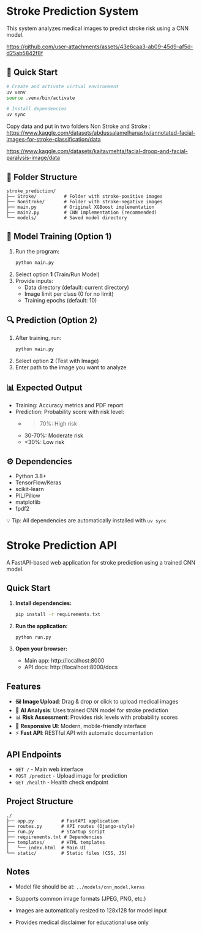 # Stroke Prediction System

This system analyzes medical images to predict stroke risk using a CNN model.


https://github.com/user-attachments/assets/43e6caa3-ab09-45d9-af5d-d25ab5842f8f


## 🚀 Quick Start

```bash
# Create and activate virtual environment
uv venv
source .venv/bin/activate

# Install dependencies
uv sync
```
Copy data and put in two folders Non Stroke and Stroke :
https://www.kaggle.com/datasets/abdussalamelhanashy/annotated-facial-images-for-stroke-classification/data

https://www.kaggle.com/datasets/kaitavmehta/facial-droop-and-facial-paralysis-image/data

## 📂 Folder Structure
```
stroke_prediction/
├── Stroke/          # Folder with stroke-positive images
├── NonStroke/       # Folder with stroke-negative images
├── main.py          # Original XGBoost implementation
├── main2.py         # CNN implementation (recommended)
└── models/          # Saved model directory
```

## 🧠 Model Training (Option 1)
1. Run the program:
   ```bash
   python main.py
   ```
2. Select option **1** (Train/Run Model)
3. Provide inputs:
   - Data directory (default: current directory)
   - Image limit per class (0 for no limit)
   - Training epochs (default: 10)

## 🔍 Prediction (Option 2)
1. After training, run:
   ```bash
   python main.py
   ```
2. Select option **2** (Test with Image)
3. Enter path to the image you want to analyze

## 📊 Expected Output
- Training: Accuracy metrics and PDF report
- Prediction: Probability score with risk level:
  - >70%: High risk
  - 30-70%: Moderate risk
  - <30%: Low risk

## ⚙️ Dependencies
- Python 3.8+
- TensorFlow/Keras
- scikit-learn
- PIL/Pillow
- matplotlib
- fpdf2

💡 Tip: All dependencies are automatically installed with `uv sync`

# Stroke Prediction API

A FastAPI-based web application for stroke prediction using a trained CNN model.

## Quick Start

1. **Install dependencies:**
   ```bash
   pip install -r requirements.txt
   ```

2. **Run the application:**
   ```bash
   python run.py
   ```

3. **Open your browser:**
   - Main app: http://localhost:8000
   - API docs: http://localhost:8000/docs

## Features

- 🖼️ **Image Upload**: Drag & drop or click to upload medical images
- 🧠 **AI Analysis**: Uses trained CNN model for stroke prediction
- 📊 **Risk Assessment**: Provides risk levels with probability scores
- 📱 **Responsive UI**: Modern, mobile-friendly interface
- ⚡ **Fast API**: RESTful API with automatic documentation

## API Endpoints

- `GET /` - Main web interface
- `POST /predict` - Upload image for prediction
- `GET /health` - Health check endpoint

## Project Structure

```
./
├── app.py          # FastAPI application
├── routes.py       # API routes (Django-style)
├── run.py          # Startup script
├── requirements.txt # Dependencies
├── templates/      # HTML templates
│   └── index.html  # Main UI
└── static/         # Static files (CSS, JS)
```

## Notes

- Model file should be at: `../models/cnn_model.keras`
- Supports common image formats (JPEG, PNG, etc.)
- Images are automatically resized to 128x128 for model input

- Provides medical disclaimer for educational use only
